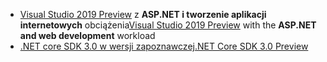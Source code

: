 * <span data-ttu-id="f18c1-101">[Visual Studio 2019 Preview](https://visualstudio.microsoft.com/vs/preview/) z **ASP.NET i tworzenie aplikacji internetowych** obciążenia</span><span class="sxs-lookup"><span data-stu-id="f18c1-101">[Visual Studio 2019 Preview](https://visualstudio.microsoft.com/vs/preview/) with the **ASP.NET and web development** workload</span></span>
* [<span data-ttu-id="f18c1-102">.NET core SDK 3.0 w wersji zapoznawczej</span><span class="sxs-lookup"><span data-stu-id="f18c1-102">.NET Core SDK 3.0 Preview</span></span>](https://dotnet.microsoft.com/download/dotnet-core/3.0)
